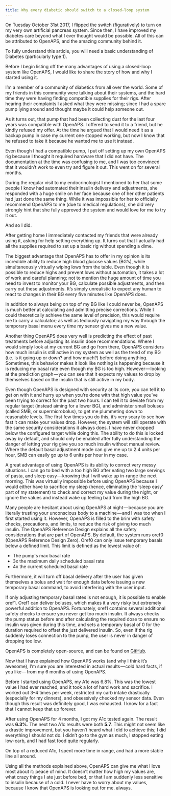 ```yaml
---
title: Why every diabetic should switch to a closed-loop system
---
```


On Tuesday October 31st 2017, I flipped the switch (figuratively) to turn on my very own artificial pancreas system.
Since then, I have improved my diabetes care beyond what I ever thought would be possible.
All of this can be attributed to OpenAPS, and the amazing community behind it.

To fully understand this article, you will need a basic understanding of Diabetes (particularly type 1).

Before I begin listing off the many advantages of using a closed-loop system like OpenAPS, I would like to share the story of how and why I started using it.

I’m a member of a community of diabetics from all over the world.
Some of my friends in this community were talking about their systems, and the hard time they were having finding compatible supplies for their rigs.
After hearing their complaints I asked what they were missing; since I had a spare pump lying around and thought maybe it could help someone out.

As it turns out, that pump that had been collecting dust for the last four years was compatible with OpenAPS.
I offered to send it to a friend, but he kindly refused my offer.
At the time he argued that I would need it as a backup pump in case my current one stopped working, but now I know that he refused to take it because he wanted me to use it instead.

Even though I had a compatible pump, I put off setting up my own OpenAPS rig because I thought it required hardware that I did not have.
The documentation at the time was confusing to me, and I was too convinced that it wouldn’t work to even try and figure it out.
This went on for several months.

During the regular visit to my endocrinologist I mentioned to her that some people I know had automated their insulin delivery and adjustments, she responded with a huge smile on her face because one of her other patients had just done the same thing.
While it was impossible for her to officially recommend OpenAPS to me (due to medical regulations), she did very strongly hint that she fully approved the system and would love for me to try it out.

And so I did.

After getting home I immediately contacted my friends that were already using it, asking for help setting everything up.
It turns out that I actually had all the supplies required to set up a basic rig without spending a dime.

The biggest advantage that OpenAPS has to offer in my opinion is its incredible ability to reduce high blood glucose values (BG’s), while simultaneously virtually wiping lows from the table.
Even though it is possible to reduce highs and prevent lows without automation, it takes a lot of work and careful planning; not to mention the huge amount of time you need to invest to monitor your BG, calculate possible adjustments, and then carry out these adjustments.
It’s simply unrealistic to expect any human to react to changes in their BG every five minutes like OpenAPS does.

In addition to always being on top of my BG like I could never be, OpenAPS is much better at calculating and admitting precise corrections.
While I could theoretically achieve the same level of precision, this would require me to carry a calculator; as well as tediously navigating my way through the temporary basal menu every time my sensor gives me a new value.

Another thing OpenAPS does very well is predicting the effect of past treatments before adjusting its insulin dose recommendations.
Where I would simply look at my current BG and go from there, OpenAPS considers how much insulin is still active in my system as well as the trend of my BG (i.e.
is it going up or down? and how much?) before doing anything.
Sometimes, this behavior makes it look like nothing is happening because it is reducing my basal rate even though my BG is too high.
However — looking at the prediction graph — you can see that it expects my values to drop by themselves based on the insulin that is still active in my body.

Even though OpenAPS is designed with security at its core, you can tell it to get on with it and hurry up when you’re done with that high value you’ve been trying to correct for the past two hours.
I can tell it to deviate from my regular target (instead aiming for a lower BG), and administer small boluses (called SMB, or supermicrobolus), to get me plummeting down to reasonable levels.
The first few times you do this, it’s very scary to see how fast it can make your values drop.
However, the system will still operate with the same security considerations it always does.
I have never dropped below the configured target while doing this.
The ability to do this is locked away by default, and should only be enabled after fully understanding the danger of letting your rig give you so much insulin without manual review.
Where the default basal adjustment mode can give me up to 2.4 units per hour, SMB can easily go up to 6 units per hour in my case.

A great advantage of using OpenAPS is its ability to correct very messy situations.
I can go to bed with a too high BG after eating two large servings of pasta, and sleep easy — knowing that I will wake up in-range the next morning.
This was virtually impossible before using OpenAPS because I would either have to sacrifice my sleep (hence, eliminating the ‘sleep easy’ part of my statement) to check and correct my value during the night, or ignore the values and instead wake up feeling bad from the high BG.

Many people are hesitant about using OpenAPS at night — because you are literally trusting your unconscious body to a machine — and I was too when I first started using it.
However, OpenAPS is filled to the brim with safety checks, precautions, and limits, to reduce the risk of giving too much insulin.
The OpenAPS Reference Design explains all the safety considerations that are part of OpenAPS.
By default, the system runs oref0 (OpenAPS Reference Design Zero).
Oref0 can only issue temporary basals below a defined limit.
This limit is defined as the lowest value of:

* The pump's max basal rate
* 3x the maximum daily scheduled basal rate
* 4x the current scheduled basal rate

Furthermore, it will turn off basal delivery after the user has given themselves a bolus and wait for enough data before issuing a new temporary basal command, to avoid interfering with the user input.

If only adjusting temporary basal rates is not enough, it is possible to enable oref1.
Oref1 can deliver boluses, which makes it a very risky but extremely powerful addition to OpenAPS.
Fortunately, oref1 contains several additional safety checks to ensure you never get too much insulin.
It always checks the pump status before and after calculating the required dose to ensure no insulin was given during this time, and sets a temporary basal of 0 for the duration required to offset the just delivered insulin.
So, even if the rig suddenly loses connection to the pump, the user is never in danger of dropping too low.

OpenAPS is completely open-source, and can be found on [GitHub](https://github.com/openaps/oref0).

Now that I have explained how OpenAPS works (and why I think it’s awesome), I’m sure you are interested in actual results — cold hard facts, if you like — from my 6 months of using OpenAPS.

Before I started using OpenAPS, my A1c was 6.8%.
This was the lowest value I had ever reached, and it took a lot of hard work and sacrifice.
I worked out 3–4 times per week, restricted my carb intake drastically (especially for my dinners), and obsessively checked my sensor data.
Even though this result was definitely good, I was exhausted.
I know for a fact that I cannot keep that up forever.

After using OpenAPS for 4 months, I got my A1c tested again.
The result was **6.3%**.
The next two A1c results were both **5.7**.
This might not seem like a drastic improvement, but you haven’t heard what I did to achieve this; I did everything I should not do.
I didn’t go to the gym as much, I stopped eating low-carb, and I had fast food quite regularly.

On top of a reduced A1c, I spent more time in range, and had a more stable line all around.

Using all the methods explained above, OpenAPS can give me what I love most about it: peace of mind.
It doesn’t matter how high my values are, what crazy things I ate just before bed, or that I am suddenly less sensitive to insulin because of a cold.
I never have to worry about my values, because I know that OpenAPS is looking out for me.
always.

